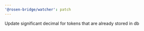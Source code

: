 ```yaml
---
'@rosen-bridge/watcher': patch
---
```


Update significant decimal for tokens that are already stored in db
